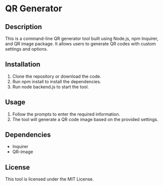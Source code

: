 # QR Generator

## Description

This is a command-line QR generator tool built using Node.js, npm Inquirer, and QR image package. It allows users to generate QR codes with custom settings and options.

## Installation

1. Clone the repository or download the code.
2. Run npm install to install the dependencies.
3. Run node backend.js to start the tool.

## Usage

1. Follow the prompts to enter the required information.
2. The tool will generate a QR code image based on the provided settings.

## Dependencies

- Inquirer
- QR-image

## License

This tool is licensed under the MIT License.

